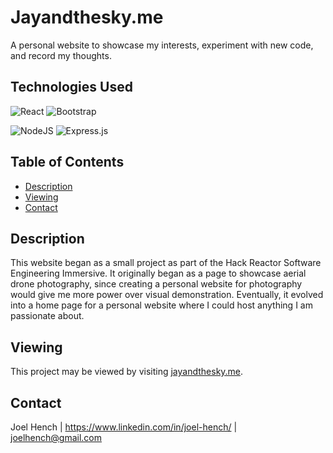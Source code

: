# Jayandthesky.me
A personal website to showcase my interests, experiment with new code, and record my thoughts.

## Technologies Used
![React](https://img.shields.io/badge/react-%2320232a.svg?style=for-the-badge&logo=react&logoColor=%2361DAFB) ![Bootstrap](https://img.shields.io/badge/bootstrap-%23563D7C.svg?style=for-the-badge&logo=bootstrap&logoColor=white)

![NodeJS](https://img.shields.io/badge/node.js-6DA55F?style=for-the-badge&logo=node.js&logoColor=white) ![Express.js](https://img.shields.io/badge/express.js-%23404d59.svg?style=for-the-badge&logo=express&logoColor=%2361DAFB)

## Table of Contents
- [Description](#description)
- [Viewing](#start)
- [Contact](#contact)

<a name='description'></a>
## Description
This website began as a small project as part of the Hack Reactor Software Engineering Immersive. It originally began as a page to showcase aerial drone photography, since creating a personal website for photography would give me more power over visual demonstration. Eventually, it evolved into a home page for a personal website where I could host anything I am passionate about.

<a name='start'></a>
## Viewing
This project may be viewed by visiting [jayandthesky.me](jayandthesky.me).

<a name='contact'></a>
## Contact
Joel Hench | https://www.linkedin.com/in/joel-hench/ | joelhench@gmail.com